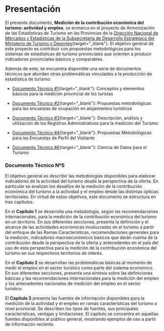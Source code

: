 # Presentación

El presente documento, **Medición de la contribución económica del turismo: actividad y empleo**, se enmarca en el proyecto de Armonización de las Estadísticas de Turismo en las Provincias de la [Dirección Nacional de Mercados y Estadísticas de la Subsecretaría de Desarrollo Estratégico del Ministerio de Turismo y Deportes](https://www.yvera.tur.ar/estadistica/){target="_blank"}. El objetivo general de este proyecto es contribuir con propuestas metodológicas para los sistemas de estadísticas de turismo provinciales que orienten a producir indicadores provinciales básicos y comparables.

Además de este, se encuentra disponible una serie de documentos técnicos que abordan otras problemáticas vinculadas a la producción de estadística de turismo:

-   [Documento Técnico \#1](https://dnme-minturdep.github.io/DT1_medicion_turismo/){target="_blank"}: Conceptos y elementos básicos para la medición provincial de los turistas

-   [Documento Técnico \#2](https://dnme-minturdep.github.io/DT2_encuestas/){target="_blank"}: Propuestas metodológicas para las encuestas de ocupación en alojamientos turísticos

-   [Documento Técnico \#3](https://dnme-minturdep.github.io/DT3_registros_adminsitrativos/){target="_blank"}: Descripción, análisis y utilización de los Registros Administrativos para la medición del Turismo

-   [Documento Técnico \#4](https://dnme-minturdep.github.io/DT4_perfiles/){target="_blank"}: Propuestas Metodológicas para las Encuestas de Perfil del Visitante

-   [Documento Técnico \#6](https://dnme-minturdep.github.io/DT6_ciencia_de_datos_turismo/){target="_blank"}: Ciencia de Datos para el Turismo

### Documento Técnico Nº5 

El objetivo general es describir las metodologías disponibles para elaborar indicadores de la actividad del turismo desde la perspectiva de la oferta. En particular se analizan los desafíos de la medición de la contribución económica del turismo a la actividad y el empleo desde las distintas ópticas territoriales. En virtud de estos objetivos, este documento se estructura en tres capítulos.

En el **Capítulo 1** se desarrolla una metodología, según las recomendaciones internacionales, para la medición de la contribución económica del turismo en un territorio. En sus diferentes secciones, presenta la definición y el alcance de las actividades económicas involucradas en el turismo a partir del enfoque de las Ramas Características, recomendaciones generales para la medición, indicadores macroeconómicos básicos que darán cuenta de la contribución desde la perspectiva de la oferta y antecedentes en el país del uso de esta perspectiva para la medición de la contribución económica del turismo en sus respectivos territorios de interés.


En el **Capítulo 2**  se desarrollan las problemáticas básicas al momento de medir el empleo en el sector turístico como parte del sistema económico. En sus diferentes secciones, presenta una síntesis sobre las definiciones básicas y las recomendaciones internacionales para la medición del empleo y los antecedentes nacionales de medición del empleo en el sector turístico.

El **Capítulo 3**  presenta las fuentes de información disponibles para la medición de la actividad y el empleo en ramas características del turismo a nivel provincial. Se describen los tipos de fuentes, sus principales características, ventajas y limitaciones. El capítulo se concentra en aquellas fuentes disponibles al público general, mostrando ejemplos de uso a partir de información reciente.
